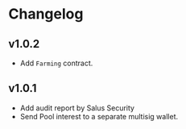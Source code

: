 # Changelog

## v1.0.2

- Add `Farming` contract.

## v1.0.1

- Add audit report by Salus Security
- Send Pool interest to a separate multisig wallet.